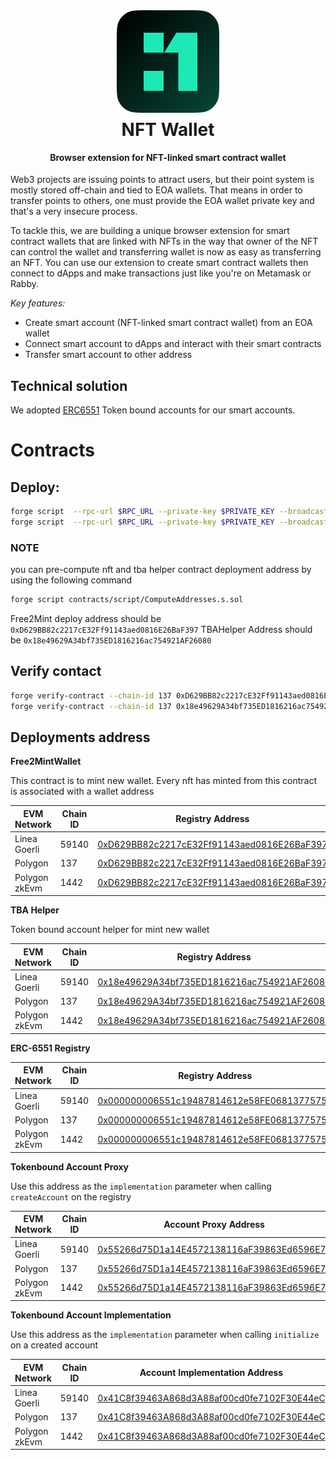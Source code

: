 <div style="display: flex; justify-content: center;"><img src="./extension/img/logo.png"/></div>
<h1 style="text-align: center;margin-top: 10px">NFT Wallet</h1>

<h4 style="text-align: center;margin-top: 10px;font-weight:semibold">Browser extension for NFT-linked smart contract wallet</h4>

Web3 projects are issuing points to attract users, but their point system is mostly stored off-chain and tied to EOA wallets. That means in order to transfer points to others, one must provide the EOA wallet private key and that's a very insecure process.

To tackle this, we are building a unique browser extension for smart contract wallets that are linked with NFTs in the way that owner of the NFT can control the wallet and transferring wallet is now as easy as transferring an NFT. You can use our extension to create smart contract wallets then connect to dApps and make transactions just like you're on Metamask or Rabby.

_Key features:_

- Create smart account (NFT-linked smart contract wallet) from an EOA wallet
- Connect smart account to dApps and interact with their smart contracts
- Transfer smart account to other address

## Technical solution

We adopted [ERC6551](https://eips.ethereum.org/EIPS/eip-6551) Token bound accounts for our smart accounts.

# Contracts

## Deploy:

```bash
forge script  --rpc-url $RPC_URL --private-key $PRIVATE_KEY --broadcast contracts/script/DeployTBAHelper.s.sol
forge script  --rpc-url $RPC_URL --private-key $PRIVATE_KEY --broadcast contracts/script/DeployFree2MintNFTWallet.s.sol
```

### NOTE

you can pre-compute nft and tba helper contract deployment address by using the following command

```bash
forge script contracts/script/ComputeAddresses.s.sol
```

Free2Mint deploy address should be `0xD629BB82c2217cE32Ff91143aed0816E26BaF397`
TBAHelper Address should be `0x18e49629A34bf735ED1816216ac754921AF26080`

## Verify contact

```bash
forge verify-contract --chain-id 137 0xD629BB82c2217cE32Ff91143aed0816E26BaF397 contracts/src/Free2MintNFTWallet.sol:Free2MintNFTWallet
forge verify-contract --chain-id 137 0x18e49629A34bf735ED1816216ac754921AF26080 contracts/src/TBAHelper.sol:TBAHelper
```

## Deployments address

**Free2MintWallet**

This contract is to mint new wallet. Every nft has minted from this contract is associated with a wallet address

| EVM Network   | Chain ID | Registry Address                                                                                                                       |
| ------------- | -------- | -------------------------------------------------------------------------------------------------------------------------------------- |
| Linea Goerli  | 59140    | [0xD629BB82c2217cE32Ff91143aed0816E26BaF397](https://goerli.lineascan.build/address/0xD629BB82c2217cE32Ff91143aed0816E26BaF397)        |
| Polygon       | 137      | [0xD629BB82c2217cE32Ff91143aed0816E26BaF397](https://polygonscan.com/address/0xD629BB82c2217cE32Ff91143aed0816E26BaF397)               |
| Polygon zkEvm | 1442     | [0xD629BB82c2217cE32Ff91143aed0816E26BaF397](https://testnet-zkevm.polygonscan.com/address/0xD629BB82c2217cE32Ff91143aed0816E26BaF397) |

**TBA Helper**

Token bound account helper for mint new wallet

| EVM Network   | Chain ID | Registry Address                                                                                                                       |
| ------------- | -------- | -------------------------------------------------------------------------------------------------------------------------------------- |
| Linea Goerli  | 59140    | [0x18e49629A34bf735ED1816216ac754921AF26080](https://goerli.lineascan.build/address/0x18e49629A34bf735ED1816216ac754921AF26080)        |
| Polygon       | 137      | [0x18e49629A34bf735ED1816216ac754921AF26080](https://polygonscan.com/address/0x18e49629A34bf735ED1816216ac754921AF26080)               |
| Polygon zkEvm | 1442     | [0x18e49629A34bf735ED1816216ac754921AF26080](https://testnet-zkevm.polygonscan.com/address/0x18e49629A34bf735ED1816216ac754921AF26080) |

**ERC-6551 Registry**

| EVM Network   | Chain ID | Registry Address                                                                                                                       |
| ------------- | -------- | -------------------------------------------------------------------------------------------------------------------------------------- |
| Linea Goerli  | 59140    | [0x000000006551c19487814612e58FE06813775758](https://goerli.lineascan.build/address/0x000000006551c19487814612e58FE06813775758)        |
| Polygon       | 137      | [0x000000006551c19487814612e58FE06813775758](https://polygonscan.com/address/0x000000006551c19487814612e58FE06813775758)               |
| Polygon zkEvm | 1442     | [0x000000006551c19487814612e58FE06813775758](https://testnet-zkevm.polygonscan.com/address/0x000000006551c19487814612e58FE06813775758) |

**Tokenbound Account Proxy**

Use this address as the `implementation` parameter when calling `createAccount` on the registry

| EVM Network   | Chain ID | Account Proxy Address                                                                                                                  |
| ------------- | -------- | -------------------------------------------------------------------------------------------------------------------------------------- |
| Linea Goerli  | 59140    | [0x55266d75D1a14E4572138116aF39863Ed6596E7F](https://goerli.lineascan.build/address/0x55266d75D1a14E4572138116aF39863Ed6596E7F)        |
| Polygon       | 137      | [0x55266d75D1a14E4572138116aF39863Ed6596E7F](https://polygonscan.com/address/0x55266d75D1a14E4572138116aF39863Ed6596E7F)               |
| Polygon zkEvm | 1442     | [0x55266d75D1a14E4572138116aF39863Ed6596E7F](https://testnet-zkevm.polygonscan.com/address/0x55266d75D1a14E4572138116aF39863Ed6596E7F) |

**Tokenbound Account Implementation**

Use this address as the `implementation` parameter when calling `initialize` on a created account

| EVM Network   | Chain ID | Account Implementation Address                                                                                                         |
| ------------- | -------- | -------------------------------------------------------------------------------------------------------------------------------------- |
| Linea Goerli  | 59140    | [0x41C8f39463A868d3A88af00cd0fe7102F30E44eC](https://goerli.lineascan.build/address/0x41C8f39463A868d3A88af00cd0fe7102F30E44eC)        |
| Polygon       | 137      | [0x41C8f39463A868d3A88af00cd0fe7102F30E44eC](https://polygonscan.com/address/0x41C8f39463A868d3A88af00cd0fe7102F30E44eC)               |
| Polygon zkEvm | 1442     | [0x41C8f39463A868d3A88af00cd0fe7102F30E44eC](https://testnet-zkevm.polygonscan.com/address/0x41C8f39463A868d3A88af00cd0fe7102F30E44eC) |
